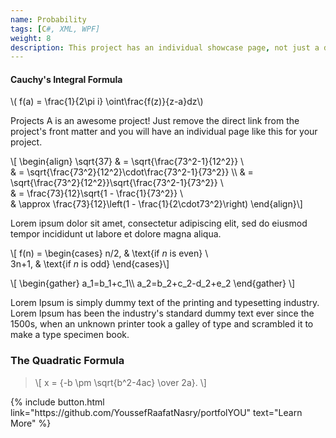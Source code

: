 ```yaml
---
name: Probability
tags: [C#, XML, WPF]
weight: 8
description: This project has an individual showcase page, not just a direct link to the project site or repo.
---
```


#### Cauchy's Integral Formula
\\( f(a) = \frac{1}{2\pi i} \oint\frac{f(z)}{z-a}dz\\)

Projects A is an awesome project! Just remove the direct link from the project's front matter and you will have an individual page like this for your project.

\\[ \begin{align}
\sqrt{37} & = \sqrt{\frac{73^2-1}{12^2}} \\\
 & = \sqrt{\frac{73^2}{12^2}\cdot\frac{73^2-1}{73^2}} \\\ 
 & = \sqrt{\frac{73^2}{12^2}}\sqrt{\frac{73^2-1}{73^2}} \\\
 & = \frac{73}{12}\sqrt{1 - \frac{1}{73^2}} \\\
 & \approx \frac{73}{12}\left(1 - \frac{1}{2\cdot73^2}\right)
\end{align}\\]

Lorem ipsum dolor sit amet, consectetur adipiscing elit, sed do eiusmod tempor incididunt ut labore et dolore magna aliqua.

\\[  f(n) =
\begin{cases}
n/2,  & \text{if $n$ is even} \\\
3n+1, & \text{if $n$ is odd}
\end{cases}\\]

\\[ \begin{gather} 
a_1=b_1+c_1\\\ 
a_2=b_2+c_2-d_2+e_2 
\end{gather} \\]

Lorem Ipsum is simply dummy text of the printing and typesetting industry. Lorem Ipsum has been the industry's standard dummy text ever since the 1500s, when an unknown printer took a galley of type and scrambled it to make a type specimen book.

### The Quadratic Formula
> \\[ x = {-b \pm \sqrt{b^2-4ac} \over 2a}. \\]

<p class="text-center">
{% include button.html link="https://github.com/YoussefRaafatNasry/portfolYOU" text="Learn More" %}
</p>